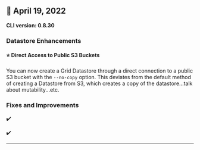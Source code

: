 ## :wrench: April 19, 2022

**CLI version: 0.8.30**

### Datastore Enhancements

#### :star: Direct Access to Public S3 Buckets 

You can now create a Grid Datastore through a direct connection to a public S3 bucket with the `--no-copy` option. This deviates from the default method of creating a Datastore from S3, which creates a copy of the datastore...talk about mutability...etc. 

### Fixes and Improvements

:heavy_check_mark: 

:heavy_check_mark: 

---